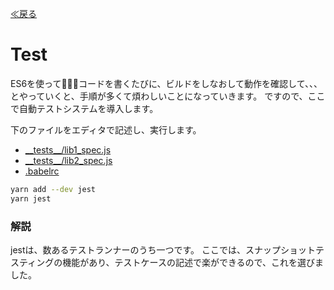 [≪戻る](0.overview.md)

# Test

ES6を使ってコードを書くたびに、ビルドをしなおして動作を確認して、、、とやっていくと、手順が多くて煩わしいことになっていきます。
ですので、ここで自動テストシステムを導入します。

下のファイルをエディタで記述し、実行します。

* [\_\_tests\_\_/lib1_spec.js](../proj/__tests__/lib1_spec.js)
* [\_\_tests\_\_/lib2_spec.js](../proj/__tests__/lib2_spec.js)
* [.babelrc](../proj/.babelrc)

``` bash
yarn add --dev jest
yarn jest
```

### 解説

jestは、数あるテストランナーのうち一つです。
ここでは、スナップショットテスティングの機能があり、テストケースの記述で楽ができるので、これを選びました。
